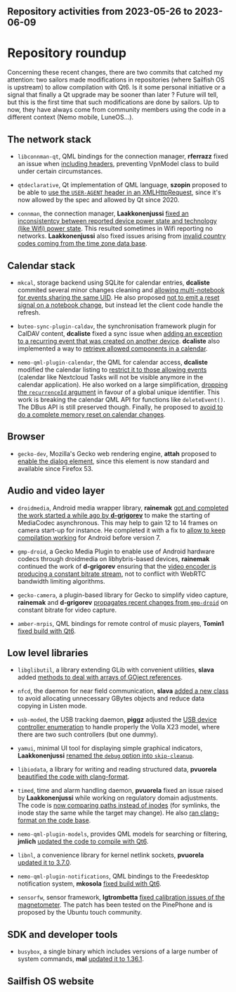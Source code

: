 Repository activities from 2023-05-26 to 2023-06-09
---------------------------------------------------

# Repository roundup

Concerning these recent changes, there are two commits that catched my attention: two sailors made modifications in repositories (where Sailfish OS is upstream) to allow compilation with Qt6. Is it some personal initiative or a signal that finally a Qt upgrade may be sooner than later ? Future will tell, but this is the first time that such modifications are done by sailors. Up to now, they have always come from community members using the code in a different context (Nemo mobile, LuneOS…).

## The network stack

* `libconnman-qt`, QML bindings for the connection manager, **rferrazz** fixed an issue when [including headers](https://github.com/sailfishos/libconnman-qt/pull/18), preventing VpnModel class to build under certain circumstances.

* `qtdeclarative`, Qt implementation of QML language, **szopin** proposed to be able to [use the `USER-AGENT` header in an XMLHttpRequest](https://github.com/sailfishos/qtdeclarative/pull/9), since it's now allowed by the spec and allowed by Qt since 2020.

* `connman`, the connection manager, **Laakkonenjussi** [fixed an inconsistentcy between reported device power state and technology (like Wifi) power state](https://github.com/sailfishos/connman/pull/43/files). This resulted sometimes in Wifi reporting no networks. **Laakkonenjussi** also fixed issues arising from [invalid country codes coming from the time zone data base](https://github.com/sailfishos/connman/pull/44).

## Calendar stack

* `mkcal`, storage backend using SQLite for calendar entries, **dcaliste** commited several minor changes cleaning and [allowing multi-notebook for events sharing the same UID](https://github.com/sailfishos/mkcal/pull/63). He also proposed [not to emit a reset signal on a notebook change](https://github.com/sailfishos/mkcal/pull/64), but instead let the client code handle the refresh.

* `buteo-sync-plugin-caldav`, the synchronisation framework plugin for CalDAV content, **dcaliste** fixed a sync issue when [adding an exception to a recurring event that was created on another device](https://github.com/sailfishos/buteo-sync-plugin-caldav/pull/23). **dcaliste** also implemented a way to [retrieve allowed components in a calendar](https://github.com/sailfishos/buteo-sync-plugin-caldav/pull/24).

* `nemo-qml-plugin-calendar`, the QML for calendar access, **dcaliste** modified the calendar listing to [restrict it to those allowing events](https://github.com/sailfishos/nemo-qml-plugin-calendar/pull/57) (calendar like Nextcloud Tasks will not be visible anymore in the calendar application). He also worked on a large simplification, [dropping the `recurrenceId` argument](https://github.com/sailfishos/nemo-qml-plugin-calendar/pull/54) in favour of a global unique identifier. This work is breaking the calendar QML API for functions like `deleteEvent()`. The DBus API is still preserved though. Finally, he proposed to [avoid to do a complete memory reset on calendar changes](https://github.com/sailfishos/nemo-qml-plugin-calendar/pull/58).

## Browser

* `gecko-dev`, Mozilla's Gecko web rendering engine, **attah** proposed to [enable the dialog element](https://github.com/sailfishos/gecko-dev/pull/155), since this element is now standard and available since Firefox 53.

## Audio and video layer

* `droidmedia`, Android media wrapper library, **rainemak** [got and completed the work started a while ago by **d-grigorev**](https://github.com/sailfishos/droidmedia/pull/108) to make the starting of MediaCodec asynchronous. This may help to gain 12 to 14 frames on camera start-up for instance. He completed it with a fix to [allow to keep compilation working](https://github.com/sailfishos/droidmedia/pull/109) for Android before version 7.

* `gmp-droid`, a Gecko Media Plugin to enable use of Android hardware codecs through droidmedia on libhybris-based devices, **rainemak** continued the work of **d-grigorev** ensuring that the [video encoder is producing a constant bitrate stream](https://github.com/sailfishos/gmp-droid/pull/22), not to conflict with WebRTC bandwidth limiting algorithms.

* `gecko-camera`, a plugin-based library for Gecko to simplify video capture, **rainemak** and **d-grigorev** [propagates recent changes from `gmp-droid`](https://github.com/sailfishos/gecko-camera/pull/11) on constant bitrate for video capture.

* `amber-mrpis`, QML bindings for remote control of music players, **Tomin1** [fixed build with Qt6](https://github.com/sailfishos/amber-mpris/pull/24).

## Low level libraries

* `libglibutil`, a library extending GLib with convenient utilities, **slava** added [methods to deal with arrays of GOject references](https://github.com/sailfishos/libglibutil/commit/70ac525340f488e89ffb65b4eddf43928021c04a).

* `nfcd`, the daemon for near field communication, **slava** [added a new class](https://github.com/sailfishos/nfcd/pull/7) to avoid allocating unnecessary GBytes objects and reduce data copying in Listen mode.

* `usb-moded`, the USB tracking daemon, **piggz** adjusted the [USB device controller enumeration](https://github.com/sailfishos/usb-moded/pull/13) to handle properly the Volla X23 model, where there are two such controllers (but one dummy).

* `yamui`, minimal UI tool for displaying simple graphical indicators, **Laakkonenjussi** [renamed the `debug` option into `skip-cleanup`](https://github.com/sailfishos/yamui/pull/14).

* `libiodata`, a library for writing and reading structured data, **pvuorela** [beautified the code with clang-format](https://github.com/sailfishos/libiodata/pull/4).

* `timed`, time and alarm handling daemon, **pvuorela** fixed an issue raised by **Laakkonenjussi** while working on regulatory domain adjustments. The code is [now comparing paths instead of inodes](https://github.com/sailfishos/timed/pull/7) (for symlinks, the inode stay the same while the target may change). He also [ran clang-format on the code base](https://github.com/sailfishos/timed/pull/8).

* `nemo-qml-plugin-models`, provides QML models for searching or filtering, **jmlich** [updated the code to compile with Qt6](https://github.com/sailfishos/nemo-qml-plugin-models/pull/4).

* `libnl`, a convenience library for kernel netlink sockets, **pvuorela** [updated it to 3.7.0](https://github.com/sailfishos/libnl/pull/4).

* `nemo-qml-plugin-notifications`, QML bindings to the Freedesktop notification system, **mkosola** [fixed build with Qt6](https://github.com/sailfishos/nemo-qml-plugin-notifications/pull/8).

* `sensorfw`, sensor framework, **lgtrombetta** [fixed calibration issues of the magnetometer](https://github.com/sailfishos/sensorfw/pull/8). The patch has been tested on the PinePhone and is proposed by the Ubuntu touch community.

## SDK and developer tools

* `busybox`, a single binary which includes versions of a large number of system commands, **mal** [updated it to 1.36.1](https://github.com/sailfishos/busybox/pull/6).

## Sailfish OS website

